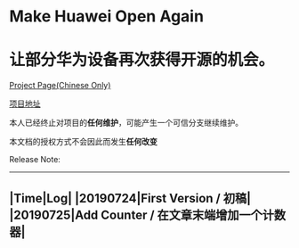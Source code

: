 # Make Huawei Open Again
# 让部分华为设备再次获得开源的机会。

[Project Page(Chinese Only)](https://djkaguya.github.io/Make_Huawei_Open_Again)

[项目地址](https://djkaguya.github.io/Make_Huawei_Open_Again)

本人已经终止对项目的**任何维护**，可能产生一个可信分支继续维护。

本文档的授权方式不会因此而发生**任何改变**

Release Note:

---
|Time|Log|
|20190724|First Version / 初稿|
|20190725|Add Counter / 在文章末端增加一个计数器|
---
